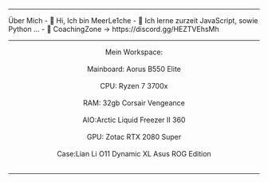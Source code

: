 
<hr>
Über Mich
- 👋 Hi, Ich bin MeerLe1che
- 👀 Ich lerne zurzeit JavaScript, sowie Python ...
- 🤖 CoachingZone -> https://discord.gg/HEZTVEhsMh

<hr>
<center>Mein Workspace:</center>
<br>
<center>Mainboard: Aorus B550 Elite</center>
<br>
<center>CPU: Ryzen 7 3700x</center>
<br>
<center>RAM: 32gb Corsair Vengeance</center>
<br>
<center>AIO:Arctic Liquid Freezer II 360</center>
<br>
<center>GPU: Zotac RTX 2080 Super</center>
<br>
<center>Case:Lian Li O11 Dynamic XL Asus ROG Edition</center>
<br>
<hr>
<!---
MeerLe1che/MeerLe1che is a ✨ special ✨ repository because its `README.md` (this file) appears on your GitHub profile.
You can click the Preview link to take a look at your changes.
--->
